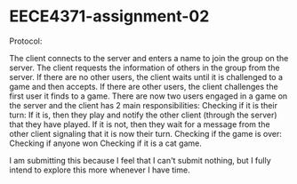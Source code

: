 # EECE4371-assignment-02

Protocol:

The client connects to the server and enters a name to join the group on the server.
The client requests the information of others in the group from the server.
  If there are no other users, the client waits until it is challenged to a game and then accepts.
  If there are other users, the client challenges the first user it finds to a game.
There are now two users engaged in a game on the server and the client has 2 main responsibilities:
  Checking if it is their turn:
    If it is, then they play and notify the other client (through the server) that they have played.
    If it is not, then they wait for a message from the other client signaling that it is now their turn.
  Checking if the game is over:
    Checking if anyone won
    Checking if it is a cat game.

I am submitting this because I feel that I can't submit nothing, but I fully intend to explore this more whenever I have time.

